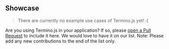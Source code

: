 ## Showcase

> There are currently no example use cases of Termino.js yet! :( 

Are you using Termino.js in your application? If so, please [open a Pull Request](https://github.com/MarketingPipeline/Termino.js/pulls) to include it here. We would love to have it on our list. Note: Please add any new contributions to the end of the list only.
